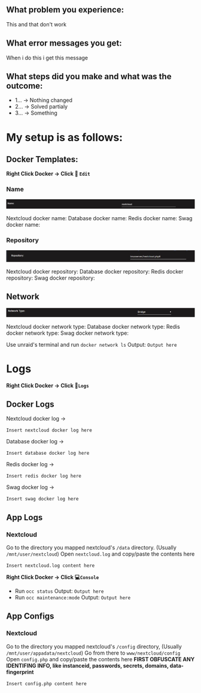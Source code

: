 ## **What problem you experience:**

This and that don't work 

## **What error messages you get:**

When i do this i get this message

## **What steps did you make and what was the outcome:**
* 1... -> Nothing changed
* 2... -> Solved partialy
* 3... -> Something

# My setup is as follows:

## Docker Templates:
**Right Click Docker -> Click 🔧 `Edit`**
### Name
![name.jpg](/name.jpg)

Nextcloud docker name: 
Database docker name:
Redis docker name:
Swag docker name:

### Repository
![repository.jpg](/repository.jpg)

Nextcloud docker repository: 
Database docker repository:
Redis docker repository:
Swag docker repository:
## Network
![network_type.jpg](/network_type.jpg)

Nextcloud docker network type: 
Database docker network type:
Redis docker network type:
Swag docker network type:

Use unraid's terminal and run `docker network ls`
Output: ```Output here```

# Logs
**Right Click Docker -> Click 📝`Logs`**
## Docker Logs

Nextcloud docker log ->
```
Insert nextcloud docker log here
```

Database docker log ->
```
Insert database docker log here
```

Redis docker log ->
```
Insert redis docker log here
```

Swag docker log ->
```
Insert swag docker log here
```

## App Logs

### Nextcloud
Go to the directory you mapped nextcloud's `/data` directory. (Usually `/mnt/user/nextcloud`)
Open `nextcloud.log` and copy/paste the contents here
```
Insert nextcloud.log content here
```
**Right Click Docker -> Click 💻`Console`**
* Run `occ status`
	Output: ```Output here```
*	Run `occ maintenance:mode`
	Output: ```Output here```

## App Configs

### Nextcloud

Go to the directory you mapped nextcloud's `/config` directory, (Usually `/mnt/user/appadata/nextcloud`)
Go from there to `www/nextcloud/config`
Open `config.php` and copy/paste the contents here
**FIRST OBFUSCATE ANY IDENTIFING INFO, like instanceid, passwords, secrets, domains, data-fingerprint**
```
Insert config.php content here
```


